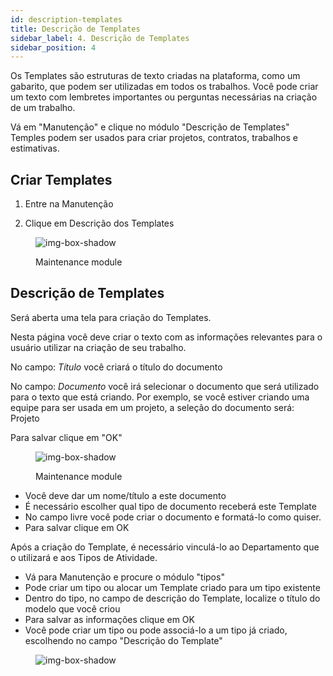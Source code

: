 ```yaml
---
id: description-templates
title: Descrição de Templates
sidebar_label: 4. Descrição de Templates
sidebar_position: 4
---
```


Os Templates são estruturas de texto criadas na plataforma, como um gabarito, que podem ser utilizadas em todos os trabalhos.
Você pode criar um texto com lembretes importantes ou perguntas necessárias na criação de um trabalho.

Vá em "Manutenção" e clique no módulo "Descrição de Templates"
Temples podem ser usados para criar projetos, contratos, trabalhos e estimativas.


## Criar Templates 


1. Entre na Manutenção

2. Clique em Descrição dos Templates


<figure>

![img-box-shadow](/img/university/maintenance/description.png) 
<figcaption>Maintenance module</figcaption>

</figure>


## Descrição de Templates


Será aberta uma tela para criação do Templates.

Nesta página você deve criar o texto com as informações relevantes para o usuário utilizar na criação de seu trabalho.


No campo: *Título* você criará o título do documento

No campo: *Documento* você irá selecionar o documento que será utilizado para o texto que está criando.
Por exemplo, se você estiver criando uma equipe para ser usada em um projeto, a seleção do documento será: Projeto

Para salvar clique em "OK"


<figure>

![img-box-shadow](/img/university/maintenance/description-templates.png) 
<figcaption>Maintenance module</figcaption>
</figure>



- Você deve dar um nome/título a este documento
- É necessário escolher qual tipo de documento receberá este Template
- No campo livre você pode criar o documento e formatá-lo como quiser.
- Para salvar clique em OK

Após a criação do Template, é necessário vinculá-lo ao Departamento que o utilizará e aos Tipos de Atividade.

- Vá para Manutenção e procure o módulo "tipos"
- Pode criar um tipo ou alocar um Template criado para um tipo existente
- Dentro do tipo, no campo de descrição do Template, localize o título do modelo que você criou
- Para salvar as informações clique em OK
- Você pode criar um tipo ou pode associá-lo a um tipo já criado, escolhendo no campo "Descrição do Template"


<figure>

![img-box-shadow](/img/university/maintenance/types.png)

</figure>
